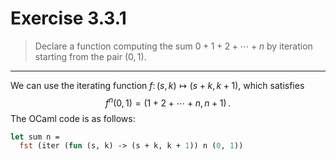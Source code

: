 # Exercise 3.3.1

> Declare a function computing the sum $0 + 1 + 2 + \dotsb + n$ by iteration starting from the pair $(0, 1)$.

---

We can use the iterating function $f \colon (s, k) \mapsto (s + k, k + 1)$, which satisfies
$$
  f^n (0, 1) = (1 + 2 + \dotsb + n, n + 1) \,.
$$
The OCaml code is as follows:
```ocaml
let sum n =
  fst (iter (fun (s, k) -> (s + k, k + 1)) n (0, 1))
```

